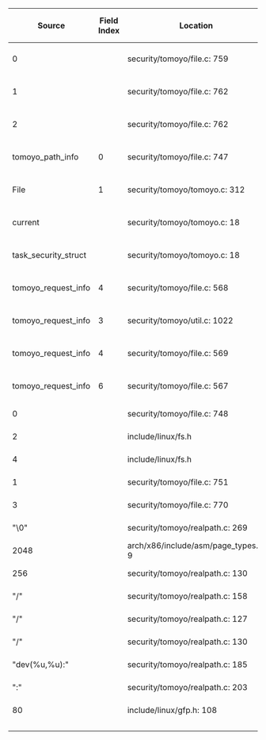 | Source | Field Index | Location | Label at Source | Label Gap @ Sink | Endorser @ Sink |
| ------ | ----------- | -------- | --------------- | ---------------- | --------------- |
| 0 | | security/tomoyo/file.c: 759	| operation, static, mediator | purpose, value | E3 |
| 1 | | security/tomoyo/file.c: 762 | operation, static, mediator | purpose, value | E3 |
| 2 | | security/tomoyo/file.c: 762 | operation, static, mediator | purpose, value | E3 |
| tomoyo_path_info | 0 | security/tomoyo/file.c: 747 | object, dynamic, mediator | |
| File | 1 | security/tomoyo/tomoyo.c: 312 | object, dynamic, input | purpose, source | E4 |
| current | | security/tomoyo/tomoyo.c: 18 | subject, dynamic, external | source | E4 |
| task_security_struct | | security/tomoyo/tomoyo.c: 18 | subject, dynamic, external | | |
| tomoyo_request_info | 4 | security/tomoyo/file.c: 568	| all, dynamic, external | purpose, source | E4 |
| tomoyo_request_info | 3 | security/tomoyo/util.c: 1022 | subject, dynamic, external | source | | E4 |
| tomoyo_request_info | 4 | security/tomoyo/file.c: 569 | all, dynamic, external | purpose, value | E3 |
| tomoyo_request_info | 6 | security/tomoyo/file.c: 567 | operation, static, mediator | purpose, value | E3 |
| 0 | | security/tomoyo/file.c: 748 | static, mediator | | | |
| 2 | | include/linux/fs.h | static, external | | | |
| 4 | | include/linux/fs.h | static, external | | | |
| 1 | | security/tomoyo/file.c: 751 | static, mediator | | | |
| 3 | | security/tomoyo/file.c: 770 | static, mediator | | | |
| "\0" | | security/tomoyo/realpath.c: 269 | static, mediator | | | |
| 2048 | | arch/x86/include/asm/page_types.h: 9	| static, external | | | |
| 256 | | security/tomoyo/realpath.c: 130 | static, mediator | | | |
| "/" | | security/tomoyo/realpath.c: 158 | static, mediator | | | |
| "/" | | security/tomoyo/realpath.c: 127 | static, mediator | | | |
| "/" | | security/tomoyo/realpath.c: 130 | static, mediator | | | |
| "dev(%u,%u):"	| |	security/tomoyo/realpath.c: 185 | static, mediator | | | |
| ":" | | security/tomoyo/realpath.c: 203 | static, mediator | | | |
| 80 | | include/linux/gfp.h: 108 | static, external | | | |
| | | | | | | |
| | | | | | | |
| | | | | | | |
